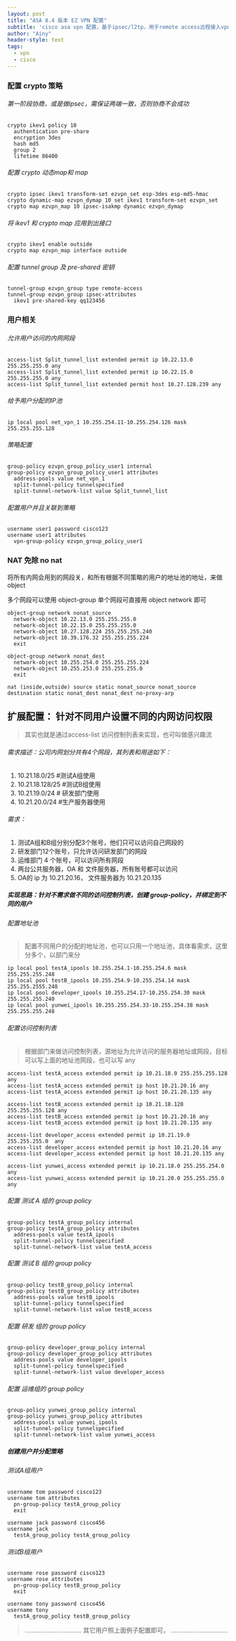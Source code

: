 ```yaml
---
layout: post
title: "ASA 8.4 版本 EZ VPN 配置"
subtitle: 'cisco asa vpn 配置，基于ipsec/l2tp，用于remote access远程接入vpn，实现在任何地方接入内网。'
author: "Ainy"
header-style: text
tags:
  - vpn
  - cisco
---
```


### 配置 crypto 策略

###### 第一阶段协商，或是做ipsec，需保证两端一致，否则协商不会成功

```
crypto ikev1 policy 10
  authentication pre-share
  encryption 3des
  hash md5
  group 2
  lifetime 86400
```
###### 配置 crypto 动态map和 map

```
crypto ipsec ikev1 transform-set ezvpn_set esp-3des esp-md5-hmac
crypto dynamic-map ezvpn_dymap 10 set ikev1 transform-set ezvpn_set
crypto map ezvpn_map 10 ipsec-isakmp dynamic ezvpn_dymap
```
###### 将 ikev1 和 crypto map 应用到出接口
```
crypto ikev1 enable outside
crypto map ezvpn_map interface outside
```

###### 配置 tunnel group 及 pre-shared 密钥

```
tunnel-group ezvpn_group type remote-access
tunnel-group ezvpn_group ipsec-attributes
  ikev1 pre-shared-key qq123456
```



### 用户相关

###### 允许用户访问的内网网段
```
access-list Split_tunnel_list extended permit ip 10.22.13.0 255.255.255.0 any
access-list Split_tunnel_list extended permit ip 10.22.15.0 255.255.255.0 any
access-list Split_tunnel_list extended permit host 10.27.128.239 any
```

###### 给予用户分配的IP池

```
ip local pool net_vpn_1 10.255.254.11-10.255.254.126 mask 255.255.255.128

```

###### 策略配置
```
group-policy ezvpn_group_policy_user1 internal
group-policy ezvpn_group_policy_user1 attributes
  address-pools value net_vpn_1
  split-tunnel-policy tunnelspecified
  split-tunnel-network-list value Split_tunnel_list
```

###### 配置用户并且关联到策略

```
username user1 password cisco123
username user1 attributes
  vpn-group-policy ezvpn_group_policy_user1
```

### NAT 免除 no nat

将所有内网会用到的网段关，和所有根据不同策略的用户的地址池的地址，来做 object

多个网段可以使用 object-group  单个网段可直接用 object network 即可

```
object-group network nonat_source
  network-object 10.22.13.0 255.255.255.0
  network-object 10.22.15.0 255.255.255.0
  network-object 10.27.128.224 255.255.255.240
  network-object 10.39.176.32 255.255.255.224
  exit

object-group network nonat_dest
  network-object 10.255.254.0 255.255.255.224
  network-object 10.255.253.0 255.255.255.0
  exit

nat (inside,outside) source static nonat_source nonat_source destination static nonat_dest nonat_dest no-proxy-arp

```





## 扩展配置：  针对不同用户设置不同的内网访问权限

> 其实也就是通过access-list 访问控制列表来实现，也可叫做感兴趣流

###### 需求描述：公司内网划分共有4个网段，其列表和用途如下：

1. 10.21.18.0/25      #测试A组使用
2. 10.21.18.128/25  #测试B组使用
3. 10.21.19.0/24      # 研发部门使用
4. 10.21.20.0/24  #生产服务器使用

###### 需求：
1. 测试A组和B组分别分配3个账号，他们只可以访问自己网段的
2. 研发部门12个账号，只允许访问研发部门的网段
3. 运维部门 4 个账号，可以访问所有网段
4. 两台公共服务器，OA 和 文件服务器，所有账号都可以访问
5. OA的 ip 为 10.21.20.16， 文件服务器为 10.21.20.135



##### 实现思路：针对不需求做不同的访问控制列表，创建 group-policy，并绑定到不同的用户



###### 配置地址池

> 配置不同用户的分配的地址池，也可以只用一个地址池，具体看需求，这里分多个，以部门来分

```
ip local pool testA_ipools 10.255.254.1-10.255.254.6 mask 255.255.255.248
ip local pool testB_ipools 10.255.254.9-10.255.254.14 mask 255.255.2555.248
ip local pool developer_ipools 10.255.254.17-10.255.254.30 mask 255.255.255.240
ip local pool yunwei_ipools 10.255.255.254.33-10.255.254.38 mask 255.255.255.248
```


###### 配置访问控制列表

> 根据部门来做访问控制列表，源地址为允许访问的服务器地址或网段，目标可以写上面的地址池网段，也可以写 any

```
access-list testA_access extended permit ip 10.21.18.0 255.255.255.128 any
access-list testA_access extended permit ip host 10.21.20.16 any
access-list testA_access extended permit ip host 10.21.20.135 any

access-list testB_access extended permit ip 10.21.18.128 255.255.255.128 any
access-list testB_access extended permit ip host 10.21.20.16 any
access-list testB_access extended permit ip host 10.21.20.135 any

access-list developer_access extended permit ip 10.21.19.0 255.255.255.0  any
access-list developer_access extended permit ip host 10.21.20.16 any
access-list developer_access extended permit ip host 10.21.20.135 any

access-list yunwei_access extended permit ip 10.21.18.0 255.255.254.0 any
access-list yunwei_access extended permit ip 10.21.20.0 255.255.255.0 any

```



###### 配置 测试 A 组的 group policy

```
group-policy testA_group_policy internal
group-policy testA_group_policy attributes
  address-pools value testA_ipools
  split-tunnel-policy tunnelspecified
  split-tunnel-network-list value testA_access
```



###### 配置 测试 B 组的 group policy

```
group-policy testB_group_policy internal
group-policy testB_group_policy attributes
  address-pools value testB_ipools
  split-tunnel-policy tunnelspecified
  split-tunnel-network-list value testB_access
```



###### 配置 研发 组的 group policy

```
group-policy developer_group_policy internal
group-policy developer_group_policy attributes
  address-pools value developer_ipools
  split-tunnel-policy tunnelspecified
  split-tunnel-network-list value developer_access
```



###### 配置 运维组的 group policy

```
group-policy yunwei_group_policy internal
group-policy yunwei_group_policy attributes
  address-pools value yunwei_ipools
  split-tunnel-policy tunnelspecified
  split-tunnel-network-list value yunwei_access
```


##### 创建用户并分配策略

###### 测试A组用户

```
username tom password cisco123
username tom attributes
  pn-group-policy testA_group_policy
  exit

username jack password cisco456
username jack 
  testA_group_policy testA_group_policy

```



###### 测试B组用户

```
username rose password cisco123
username rose attributes
  pn-group-policy testB_group_policy
  exit

username tony password cisco456
username tony 
  testA_group_policy testB_group_policy

```
> ................................
> 其它用户照上面例子配置即可，
> ................................

